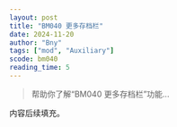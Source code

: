 ```yaml
---
layout: post
title: "BM040 更多存档栏"
date: 2024-11-20
author: "Bny"
tags: ["mod", "Auxiliary"]
scode: bm040
reading_time: 5
---
```


> 帮助你了解“BM040 更多存档栏”功能...

内容后续填充。
